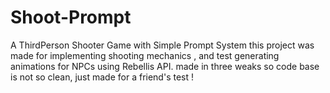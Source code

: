 # Shoot-Prompt
A ThirdPerson Shooter Game with Simple Prompt System this project was made for implementing shooting mechanics , and test generating animations for NPCs using Rebellis API. made in three weaks so code base is not so clean, just made for a friend's test !

